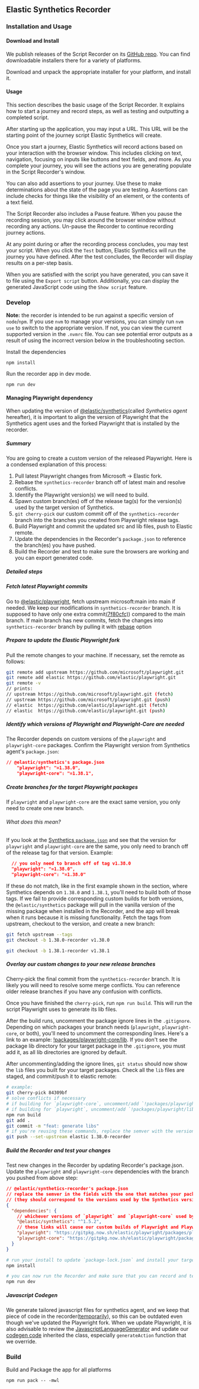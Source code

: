 ## Elastic Synthetics Recorder

### Installation and Usage

#### Download and Install

We publish releases of the Script Recorder on its [GitHub repo](https://github.com/elastic/synthetics-recorder/releases).
You can find downloadable installers there for a variety of platforms.

Download and unpack the appropriate installer for your platform, and install it.

#### Usage

This section describes the basic usage of the Script Recorder.
It explains how to start a journey and record steps, as well as testing and outputting a completed script.

After starting up the application, you may input a URL.
This URL will be the starting point of the journey script Elastic Synthetics will create.

Once you start a journey, Elastic Synthetics will record actions based on your interaction with the browser window.
This includes clicking on text, navigation, focusing on inputs like buttons and text fields, and more.
As you complete your journey, you will see the actions you are generating populate in the Script Recorder's window.

You can also add assertions to your journey.
Use these to make determinations about the state of the page you are testing.
Assertions can include checks for things like the visibility of an element, or the contents of a text field.

The Script Recorder also includes a Pause feature.
When you pause the recording session, you may click around the browser window without recording any actions.
Un-pause the Recorder to continue recording journey actions.

At any point during or after the recording process concludes, you may test your script.
When you click the `Test` button, Elastic Synthetics will run the journey you have defined.
After the test concludes, the Recorder will display results on a per-step basis.

When you are satisfied with the script you have generated, you can save it to file using the `Export script` button.
Additionally, you can display the generated JavaScript code using the `Show script` feature.

### Develop

**Note:** the recorder is intended to be run against a specific version of `node`/`npm`.
If you use `nvm` to manage your versions, you can simply run `nvm use` to switch to the
appropriate version. If not, you can view the current supported version in the `.nvmrc` file.
You can see potential error outputs as a result of using the incorrect version below in the troubleshooting section.

Install the dependencies

```
npm install
```

Run the recorder app in dev mode.

```
npm run dev
```

#### Managing Playwright dependency

When updating the version of [@elastic/synthetics](https://github.com/elastic/synthetics)(called _Synthetics agent_ hereafter), it is important to align the version of Playwright that the Synthetics agent uses and the forked Playwright that is installed by the recorder.

##### Summary

You are going to create a custom version of the released Playwright. Here is a condensed explanation of this process:

1. Pull latest Playwright changes from Microsoft -> Elastic fork.
1. Rebase the `synthetics-recorder` branch off of latest main and resolve conflicts.
1. Identify the Playwright version(s) we will need to build.
1. Spawn custom branch(es) off of the release tag(s) for the version(s) used by the target version of Synthetics.
1. `git cherry-pick` our custom commit off of the `synthetics-recorder` branch into the branches you created from Playwright release tags.
1. Build Playwright and commit the updated src and lib files, push to Elastic remote.
1. Update the dependencies in the Recorder's `package.json` to reference the branch(es) you have pushed.
1. Build the Recorder and test to make sure the browsers are working and you can export generated code.

##### Detailed steps

##### Fetch latest Playwright commits

Go to [@elastic/playwright](https://github.com/elastic/playwright), fetch upstream microsoft:main into main if needed. We keep our modifications in `synthetics-recorder` branch. It is supposed to have only one extra commit[(7f80cfc)](https://github.com/elastic/playwright/commit/7f80cfcaf3e438b528b829d0a3c32f2eebe70865)) compared to the main branch. If main branch has new commits, fetch the changes into `synthetics-recorder` branch by pulling it with [rebase](https://git-scm.com/docs/git-pull#Documentation/git-pull.txt---rebasefalsetruemergesinteractive) option

##### Prepare to update the Elastic Playwright fork

Pull the remote changes to your machine. If necessary, set the remote as follows:

```bash
git remote add upstream https://github.com/microsoft/playwright.git
git remote add elastic https://github.com/elastic/playwright.git
git remote -v
// prints:
// upstream	https://github.com/microsoft/playwright.git (fetch)
// upstream	https://github.com/microsoft/playwright.git (push)
// elastic  https://github.com/elastic/playwright.git (fetch)
// elastic  https://github.com/elastic/playwright.git (push)
```

##### Identify which versions of Playwright and Playwright-Core are needed

The Recorder depends on custom versions of the `playwright` and `playwright-core` packages.
Confirm the Playwright version from Synthetics agent's `package.json`:

```json
// @elastic/synthetics's package.json
    "playwright": "=1.38.0",
    "playwright-core": "=1.38.1",
```

##### Create branches for the target Playwright packages

If `playwright` and `playwright-core` are the exact same version, you only need to create one new branch.

###### What does this mean?

If you look at the [Synthetics `package.json`](https://github.com/elastic/synthetics/blob/417b111de15f7ea6be2f59bc46fdb931e2404f8e/package.json#L54) and see that the version for `playwright` and `playwright-core` are the same, you only need to branch off of the release tag for that version. Example:

```json
  // you only need to branch off of tag v1.38.0
  "playwright": "=1.38.0",
  "playwright-core": "=1.38.0"
```

If these do not match, like in the first example shown in the section, where Synthetics depends on `1.38.0` and `1.38.1`, you'll need to build both of those tags.
If we fail to provide corresponding custom builds for both versions, the `@elastic/synthetics` package will pull in the vanilla version of the missing package when installed in the Recorder, and the app will break when it runs because it is missing functionality.
Fetch the tags from upstream, checkout to the version, and create a new branch:

```bash
git fetch upstream --tags
git checkout -b 1.38.0-recorder v1.38.0
```

```bash
git checkout -b 1.38.1-recorder v1.38.1
```

##### Overlay our custom changes to your new release branches

Cherry-pick the final commit from the `synthetics-recorder` branch.
It is likely you will need to resolve some merge conflicts. You can reference older release branches if you have any confusion with conflicts.

Once you have finished the `cherry-pick`, run `npm run build`. This will run the script Playwright uses to generate its lib files.

After the build runs, uncomment the package ignore lines in the `.gitignore`.
Depending on which packages your branch needs (`playwright`, `playwright-core`, or both), you'll need to uncomment the corresponding lines.
Here's a link to an example: [!packages/playwright-core/lib](https://github.com/elastic/playwright/blob/f3441b1d93091725ba929e2ec8dbc70cefc081ef/.gitignore#L14).
If you don't see the package lib directory for your target package in the `.gitignore`, you must add it, as all lib directories are ignored by default.

After uncommenting/adding the ignore lines, `git status` should now show the `lib` files you built for your target packages. Check all the `lib` files are staged, and commit/push it to elastic remote:

```bash
# example:
git cherry-pick 84309bf
# solve conflicts if necessary
# if building for `playwright-core`, uncomment/add `!packages/playwright-core/lib/` in .gitignore
# if building for `playwright`, uncomment/add `!packages/playwright/lib/` in .gitignore
npm run build
git add .
git commit -m "feat: generate libs"
# if you're reusing these commands, replace the semver with the version you're targeting
git push --set-upstream elastic 1.38.0-recorder
```

##### Build the Recorder and test your changes

Test new changes in the Recorder by updating Recorder's package.json. Update the `playwright` and `playwright-core` dependencies with the branch you pushed from above step:

```json
// @elastic/synthetics-recorder's package.json
// replace the semver in the fields with the one that matches your package targets.
// (they should correspond to the versions used by the Synthetics version you are using)
{
  "dependencies": {
    // whichever versions of `playwright` and `playwright-core` used by Synthetics must match the versions specified below
    "@elastic/synthetics": "^1.5.2",
    // these links will cause our custom builds of Playwright and Playwright-Core to be used instead of the official releases
    "playwright": "https://gitpkg.now.sh/elastic/playwright/packages/playwright?1.38.0-recorder",
    "playwright-core": "https://gitpkg.now.sh/elastic/playwright/packages/playwright-core?1.38.0-recorder"
  }
}
```

```bash
# run your install to update `package-lock.json` and install your target synthetics and playwright packages
npm install

# you can now run the Recorder and make sure that you can record and test journeys
npm run dev
```

##### Javascript Codegen

We generate tailored javascript files for synthetics agent, and we keep that piece of code in the recorder([temporarily](https://github.com/elastic/synthetics-recorder/issues/295)), so this can be outdated even though we've updated the Playwright fork. When we update Playwright, it is also advisable to review the [JavascriptLanguageGenerator](https://github.com/elastic/playwright/blob/main/packages/playwright-core/src/server/recorder/javascript.ts#L28) and update our [codegen code](https://github.com/elastic/synthetics-recorder/blob/main/electron/syntheticsGenerator.ts#L151) inherited the class, especially `generateAction` function that we override.

### Build

Build and Package the app for all platforms

```
npm run pack -- -mwl
```
